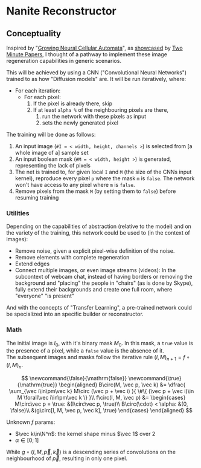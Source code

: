 # Nanite Reconstructor

## Conceptuality

Inspired by "[Growing Neural Cellular Automata](https://distill.pub/2020/growing-ca/)", 
as [showcased](https://www.youtube.com/watch?v=bXzauli1TyU) by [Two Minute Papers](https://www.youtube.com/@TwoMinutePapers), 
I thought of a pathway to implement these image regeneration capabilities in generic scenarios.

This will be achieved by using a CNN ("Convolutional Neural Networks") trained to as how "Diffusion models" are. 
It will be run iteratively, where:

- For each iteration:
  - For each pixel:
    1. If the pixel is already there, skip
    1. If at least `alpha %` of the neighbouring pixels are there,
       1. run the network with these pixels as input
       1. sets the newly generated pixel

The training will be done as follows:

1. An input image (`#I = < width, height, channels >`) is selected from \[a whole image of a\] sample set
1. An input boolean mask (`#M = < width, height >`) is generated, representing the lack of pixels
1. The net is trained to, for given local `I` and `M` (the size of the CNNs input kernel), reproduce every pixel `p` where the mask `m` is `false`.
   The network won't have access to any pixel where `m` is `false`.
1. Remove pixels from the mask `M` (by setting them to `false`) before resuming training

### Utilities

Depending on the capabilities of abstraction (relative to the model) and on the variety of the training, 
this network could be used to (in the context of images):

- Remove noise, given a explicit pixel-wise definition of the noise.
- Remove elements with complete regeneration
- Extend edges
- Connect multiple images, or even image streams (videos):
  In the subcontext of webcam chat, instead of having borders or removing the background and "placing" the people in "chairs" (as is done by Skype), fully extend their backgrounds and create one full room, where "everyone" "is present"

And with the concepts of "Transfer Learning", a pre-trained network could be specialized into an specific builder or reconstructor.

### Math

The initial image is $I_0$, with it's binary mask $M_0$. In this mask, a `true` value is the presence of a pixel, while a `false` value is the absence of it.  
The subsequent images and masks follow the iterative rule $(I, M)_{n + 1} = f\circ(I, M)_n$.

$$
\newcommand{\false}{\mathrm{false}}
\newcommand{\true}{\mathrm{true}}
\begin{aligned}
    B\circ(M, \vec p, \vec k) &= \dfrac{
        \sum_{\vec i\in\pm\vec k}
            M\circ (\vec p + \vec i)
    }{
        \#\{
            (\vec p + \vec i)\in M \forall\vec i\in\pm\vec k
        \}
    }\\
    f\circ(I, M, \vec p) &= \begin{cases}
        M\circ\vec p = \true: &(I\circ\vec p, \true)\\
        B\circ(\cdot) < \alpha: &(0, \false)\\
        &(g\circ[I, M, \vec p, \vec k], \true)
    \end{cases}
\end{aligned}
$$

Unknown $f$ params:

- $\vec k\in\N^n$: the kernel shape minus $\vec 1$ over $2$
- $\alpha\in[0; 1]$

While $g\circ(I, M, \vec p, \vec k)$ is a descending series of convolutions on the neighbourhood of $\vec p$, resulting in only one pixel.
